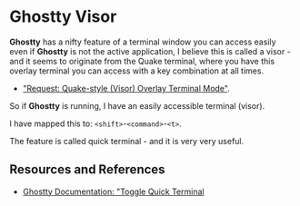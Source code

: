 # Ghostty Visor

**Ghostty** has a nifty feature of a terminal window you can access easily even if **Ghostty** is not the active application, I believe this is called a visor - and it seems to originate from the Quake terminal, where you have this overlay terminal you can access with a key combination at all times.

- ["Request: Quake-style (Visor) Overlay Terminal Mode"](https://github.com/ghostty-org/ghostty/discussions/3733).

So if **Ghostty** is running, I have an easily accessible terminal (visor).

I have mapped this to: `<shift>`-`<command>`-`<t>`.

The feature is called quick terminal - and it is very very useful.

## Resources and References

- [Ghostty Documentation: "Toggle Quick Terminal](https://ghostty.org/docs/config/keybind/reference#toggle_quick_terminal)
